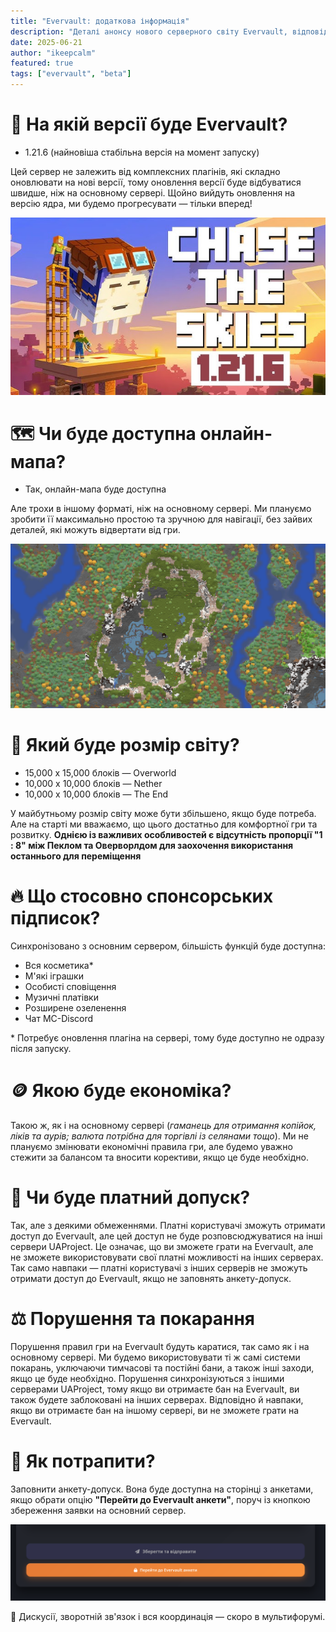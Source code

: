 ```yaml
---
title: "Evervault: додаткова інформація"
description: "Деталі анонсу нового серверного світу Evervault, відповіді на можливі запитання стосовно бета-тестування, особливості та правила гри."
date: 2025-06-21
author: "ikeepcalm"
featured: true
tags: ["evervault", "beta"]
---
```


# 🎲 На якій версії буде Evervault?
- 1.21.6 (найновіша стабільна версія на момент запуску)

Цей сервер не залежить від комплексних плагінів, які складно оновлювати на нові версії, тому оновлення версії буде відбуватися швидше, ніж на основному сервері. Щойно вийдуть оновлення на версію ядра, ми будемо прогресувати — тільки вперед!

![Evervault](../../../public/img/evervault-version.jpg)

# 🗺 Чи буде доступна онлайн-мапа?
- Так, онлайн-мапа буде доступна

Але трохи в іншому форматі, ніж на основному сервері. Ми плануємо зробити її максимально простою та зручною для навігації, без зайвих деталей, які можуть відвертати від гри.

![Evervault](../../../public/img/evervault-map.png)

# 📏 Який буде розмір світу?
- 15,000 х 15,000 блоків — Overworld
- 10,000 х 10,000 блоків — Nether
- 10,000 х 10,000 блоків — The End

У майбутньому розмір світу може бути збільшено, якщо буде потреба. Але на старті ми вважаємо, що цього достатньо для комфортної гри та розвитку. **Однією із важливих особливостей є відсутність пропорції "1 : 8" між Пеклом та Оверворлдом для заохочення використання останнього для переміщення**

# 🔥 Що стосовно спонсорських підписок?
Синхронізовано з основним сервером, більшість функцій буде доступна:
- Вся косметика\*
- М'які іграшки
- Особисті сповіщення
- Музичні платівки
- Розширене озеленення
- Чат MC-Discord

\* Потребує оновлення плагіна на сервері, тому буде доступно не одразу після запуску.

# 🪙 Якою буде економіка?

Такою ж, як і на основному сервері (_гаманець для отримання копійок, ліків та аурів; валюта потрібна для торгівлі із селянами тощо_). Ми не плануємо змінювати економічні правила гри, але будемо уважно стежити за балансом та вносити корективи, якщо це буде необхідно.

# 🎫 Чи буде платний допуск?

Так, але з деякими обмеженнями. Платні користувачі зможуть отримати доступ до Evervault, але цей доступ не буде розповсюджуватися на інші сервери UAProject. Це означає, що ви зможете грати на Evervault, але не зможете використовувати свої платні можливості на інших серверах. Так само навпаки — платні користувачі з інших серверів не зможуть отримати доступ до Evervault, якщо не заповнять анкету-допуск.

# ⚖️ Порушення та покарання

Порушення правил гри на Evervault будуть каратися, так само як і на основному сервері. Ми будемо використовувати ті ж самі системи покарань, уключаючи тимчасові та постійні бани, а також інші заходи, якщо це буде необхідно. Порушення синхронізуються з іншими серверами UAProject, тому якщо ви отримаєте бан на Evervault, ви також будете заблоковані на інших серверах. Відповідно й навпаки, якщо ви отримаєте бан на іншому сервері, ви не зможете грати на Evervault.

# 📝 Як потрапити?
Заповнити анкету-допуск. Вона буде доступна на сторінці з анкетами, якщо обрати опцію **"Перейти до Evervault анкети"**, поруч із кнопкою збереження заявки на основний сервер.

![Evervault](../../../public/img/evervault-form.png)

🧵 Дискусії, зворотній зв'язок і вся координація — скоро в мультифорумі.

